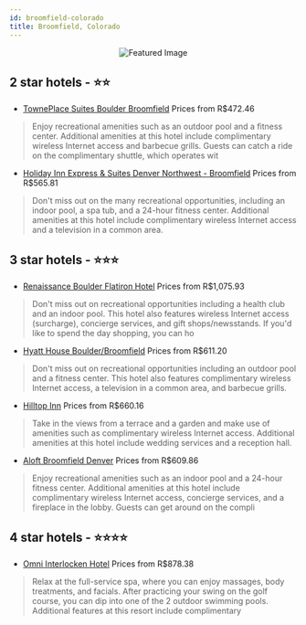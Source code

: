 ```yaml
---
id: broomfield-colorado
title: Broomfield, Colorado
---
```


<center><img src="https://i.travelapi.com/hotels/1000000/210000/208500/208475/72ea02f7_z.jpg" alt="Featured Image" /></center>


##  2 star hotels - ⭐️⭐️

-    [TownePlace Suites Boulder Broomfield](https://us.hurb.com/hotels/broomfield/towneplace-suites-boulder-broomfield-JNP-JP848097?cmp=18055) Prices from R$472.46
   > Enjoy recreational amenities such as an outdoor pool and a fitness center. Additional amenities at this hotel include complimentary wireless Internet access and barbecue grills. Guests can catch a ride on the complimentary shuttle, which operates wit
-    [Holiday Inn Express & Suites Denver Northwest - Broomfield](https://us.hurb.com/hotels/broomfield/holiday-inn-express-suites-denver-northwest-broomfield-JNP-JP00379B?cmp=18055) Prices from R$565.81
   > Don't miss out on the many recreational opportunities, including an indoor pool, a spa tub, and a 24-hour fitness center. Additional amenities at this hotel include complimentary wireless Internet access and a television in a common area.

##  3 star hotels - ⭐️⭐️⭐️

-    [Renaissance Boulder Flatiron Hotel](https://us.hurb.com/hotels/broomfield/renaissance-boulder-flatiron-hotel-JNP-JP066987?cmp=18055) Prices from R$1,075.93
   > Don't miss out on recreational opportunities including a health club and an indoor pool. This hotel also features wireless Internet access (surcharge), concierge services, and gift shops/newsstands. If you'd like to spend the day shopping, you can ho
-    [Hyatt House Boulder/Broomfield](https://us.hurb.com/hotels/broomfield/hyatt-house-boulder-broomfield-JNP-JP193285?cmp=18055) Prices from R$611.20
   > Don't miss out on recreational opportunities including an outdoor pool and a fitness center. This hotel also features complimentary wireless Internet access, a television in a common area, and barbecue grills.
-    [Hilltop Inn](https://us.hurb.com/hotels/broomfield/hilltop-inn-JNP-JP423958?cmp=18055) Prices from R$660.16
   > Take in the views from a terrace and a garden and make use of amenities such as complimentary wireless Internet access. Additional amenities at this hotel include wedding services and a reception hall.
-    [Aloft Broomfield Denver](https://us.hurb.com/hotels/broomfield/aloft-broomfield-denver-JNP-JP192366?cmp=18055) Prices from R$609.86
   > Enjoy recreational amenities such as an indoor pool and a 24-hour fitness center. Additional amenities at this hotel include complimentary wireless Internet access, concierge services, and a fireplace in the lobby. Guests can get around on the compli

##  4 star hotels - ⭐️⭐️⭐️⭐️

-    [Omni Interlocken Hotel](https://us.hurb.com/hotels/broomfield/omni-interlocken-hotel-JNP-JP109932?cmp=18055) Prices from R$878.38
   > Relax at the full-service spa, where you can enjoy massages, body treatments, and facials. After practicing your swing on the golf course, you can dip into one of the 2 outdoor swimming pools. Additional features at this resort include complimentary 
